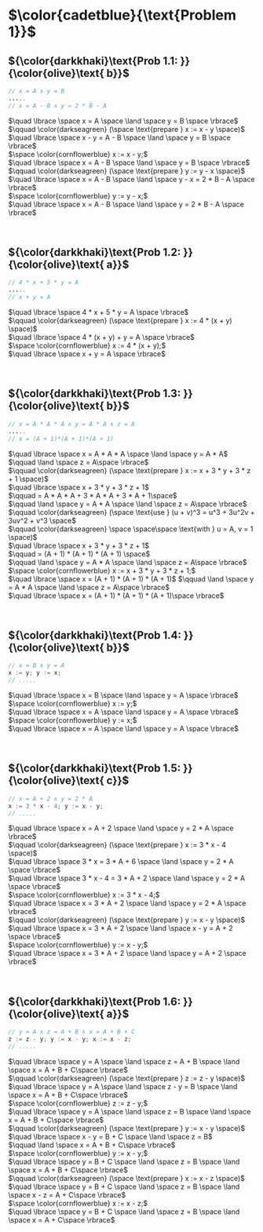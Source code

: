 # $\color{cadetblue}{\text{Problem 1}}$

## ${\color{darkkhaki}\text{Prob 1.1: }}{\color{olive}\text{ b}}$

```java
// x = A ∧ y = B
.....
// x = A - B ∧ y = 2 * B - A
```

$\quad \lbrace \space x = A \space \land \space y = B \space \rbrace$  
$\qquad \color{darkseagreen} (\space \text{prepare } x := x - y \space)$  
$\quad \lbrace \space x - y = A - B \space \land \space y = B \space \rbrace$  
$\space \color{cornflowerblue} x := x - y;$  
$\quad \lbrace \space x = A - B \space \land \space y = B \space \rbrace$  
$\qquad \color{darkseagreen} (\space \text{prepare } y := y - x \space)$  
$\quad \lbrace \space x = A - B \space \land \space y - x = 2 * B - A \space \rbrace$  
$\space \color{cornflowerblue} y := y - x;$  
$\quad \lbrace \space x = A - B \space \land \space y = 2 * B - A \space \rbrace$  

&nbsp;

## ${\color{darkkhaki}\text{Prob 1.2: }}{\color{olive}\text{ a}}$

```java
// 4 * x + 5 * y = A
.....
// x + y = A
```

$\quad \lbrace \space 4 * x + 5 * y = A \space \rbrace$  
$\qquad \color{darkseagreen} (\space \text{prepare } x := 4 * (x + y) \space)$  
$\quad \lbrace \space 4 * (x + y) + y = A \space \rbrace$  
$\space \color{cornflowerblue} x := 4 * (x + y);$  
$\quad \lbrace \space x + y = A \space \rbrace$  

&nbsp;

## ${\color{darkkhaki}\text{Prob 1.3: }}{\color{olive}\text{ b}}$

```java
// x = A * A * A ∧ y = A * A ∧ z = A
.....
// x = (A + 1)*(A + 1)*(A + 1)
```

$\quad \lbrace \space x = A * A * A \space \land \space y = A * A$  
$\qquad \land \space z = A\space \rbrace$  
$\qquad \color{darkseagreen} (\space \text{prepare } x := x + 3 * y + 3 * z + 1 \space)$  
$\quad \lbrace \space x + 3 * y + 3 * z + 1$  
$\qquad = A * A * A + 3 * A * A + 3 * A + 1\space$  
$\qquad \land \space y = A * A \space \land \space z = A\space \rbrace$  
$\qquad \color{darkseagreen} (\space \text{use } (u + v)^3 = u^3 + 3u^2v + 3uv^2 + v^3 \space$  
$\qquad \color{darkseagreen} \space \space\space \text{with } u = A, v = 1 \space)$  
$\quad \lbrace \space x + 3 * y + 3 * z + 1$  
$\qquad = (A + 1) * (A + 1) * (A + 1) \space$  
$\qquad \land \space y = A * A \space \land \space z = A\space \rbrace$  
$\space \color{cornflowerblue} x := x + 3 * y + 3 * z + 1;$  
$\quad \lbrace \space x = (A + 1) * (A + 1) * (A + 1)$
$\qquad \land \space y = A * A \space \land \space z = A\space \rbrace$  
$\quad \lbrace \space x = (A + 1) * (A + 1) * (A + 1)\space \rbrace$

&nbsp;

## ${\color{darkkhaki}\text{Prob 1.4: }}{\color{olive}\text{ b}}$

```java
// x = B ∧ y = A
x := y; y := x;
// .....
```

$\quad \lbrace \space x = B \space \land \space y = A \space \rbrace$  
$\space \color{cornflowerblue} x := y;$  
$\quad \lbrace \space x = A \space \land \space y = A \space \rbrace$  
$\space \color{cornflowerblue} y := x;$  
$\quad \lbrace \space x = A \space \land \space y = A \space \rbrace$  

&nbsp;

## ${\color{darkkhaki}\text{Prob 1.5: }}{\color{olive}\text{ c}}$

```java
// x = A + 2 ∧ y = 2 * A
x := 3 * x - 4; y := x - y;
// .....
```

$\quad \lbrace \space x = A + 2 \space \land \space y = 2 * A \space \rbrace$  
$\qquad \color{darkseagreen} (\space \text{prepare } x := 3 * x - 4 \space)$  
$\quad \lbrace \space 3 * x = 3 * A + 6 \space \land \space y = 2 * A \space \rbrace$  
$\quad \lbrace \space 3 * x - 4 = 3 * A + 2 \space \land \space y = 2 * A \space \rbrace$  
$\space \color{cornflowerblue} x := 3 * x - 4;$  
$\quad \lbrace \space x = 3 * A + 2 \space \land \space y = 2 * A \space \rbrace$  
$\qquad \color{darkseagreen} (\space \text{prepare } y := x - y \space)$  
$\quad \lbrace \space x = 3 * A + 2 \space \land \space x - y = A + 2 \space \rbrace$  
$\space \color{cornflowerblue} y := x - y;$  
$\quad \lbrace \space x = 3 * A + 2 \space \land \space y = A + 2 \space \rbrace$  

&nbsp;

## ${\color{darkkhaki}\text{Prob 1.6: }}{\color{olive}\text{ a}}$

```java
// y = A ∧ z = A + B ∧ x = A + B + C
z := z - y; y := x - y; x := x - z; 
// .....
```

$\quad \lbrace \space y = A \space \land \space z = A + B \space \land \space x = A + B + C\space \rbrace$  
$\qquad \color{darkseagreen} (\space \text{prepare } z := z - y \space)$  
$\quad \lbrace \space y = A \space \land \space z - y = B \space \land \space x = A + B + C\space \rbrace$  
$\space \color{cornflowerblue} z := z - y;$  
$\quad \lbrace \space y = A \space \land \space z = B \space \land \space x = A + B + C\space \rbrace$  
$\qquad \color{darkseagreen} (\space \text{prepare } y := x - y \space)$  
$\quad \lbrace \space x - y = B + C \space \land \space z = B$  
$\qquad \land \space x = A + B + C\space \rbrace$  
$\space \color{cornflowerblue} y := x - y;$  
$\quad \lbrace \space y = B + C \space \land \space z = B \space \land \space x = A + B + C\space \rbrace$  
$\qquad \color{darkseagreen} (\space \text{prepare } x := x - z \space)$  
$\quad \lbrace \space y = B + C \space \land \space z = B \space \land \space x - z = A + C\space \rbrace$  
$\space \color{cornflowerblue} x := x - z;$  
$\quad \lbrace \space y = B + C \space \land \space z = B \space \land \space x = A + C\space \rbrace$  

&nbsp;
